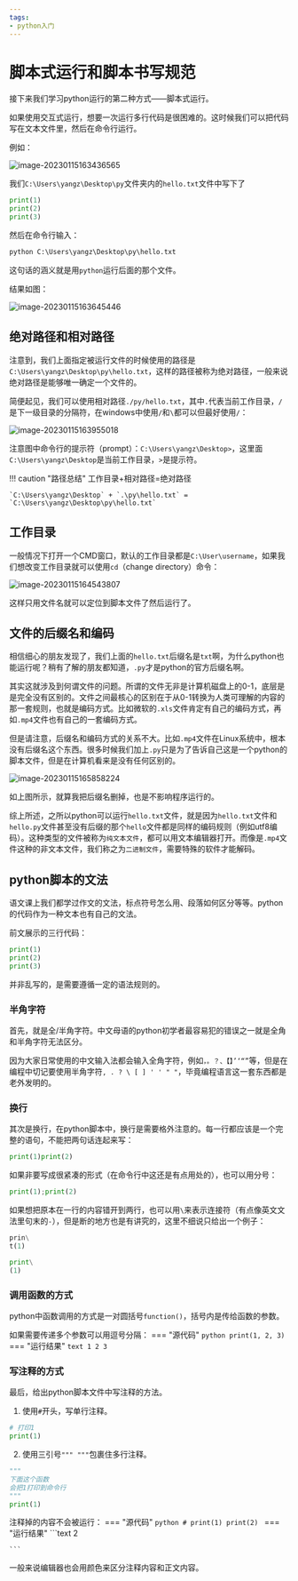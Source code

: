```yaml
---
tags:
- python入门
---
```


# 脚本式运行和脚本书写规范
接下来我们学习python运行的第二种方式——脚本式运行。

如果使用交互式运行，想要一次运行多行代码是很困难的。这时候我们可以把代码写在文本文件里，然后在命令行运行。

例如：

![image-20230115163436565](assets/image-20230115163436565.png)

我们`C:\Users\yangz\Desktop\py`文件夹内的`hello.txt`文件中写下了
```python
print(1)
print(2)
print(3)
```
然后在命令行输入：
```cmd
python C:\Users\yangz\Desktop\py\hello.txt
```
这句话的涵义就是用`python`运行后面的那个文件。

结果如图：

![image-20230115163645446](assets/image-20230115163645446.png)
## 绝对路径和相对路径
注意到，我们上面指定被运行文件的时候使用的路径是`C:\Users\yangz\Desktop\py\hello.txt`，这样的路径被称为绝对路径，一般来说绝对路径是能够唯一确定一个文件的。

简便起见，我们可以使用相对路径`./py/hello.txt`，其中`.`代表当前工作目录，`/`是下一级目录的分隔符，在windows中使用`/`和`\`都可以但最好使用`/`：

![image-20230115163955018](assets/image-20230115163955018.png)

注意图中命令行的提示符（prompt）：`C:\Users\yangz\Desktop>`，这里面`C:\Users\yangz\Desktop`是当前工作目录，`>`是提示符。

!!! caution "路径总结"
    工作目录+相对路径=绝对路径
    
    `C:\Users\yangz\Desktop` + `.\py\hello.txt` = `C:\Users\yangz\Desktop\py\hello.txt`

## 工作目录
一般情况下打开一个CMD窗口，默认的工作目录都是`C:\User\username`，如果我们想改变工作目录就可以使用`cd`（change directory）命令：

![image-20230115164543807](assets/image-20230115164543807.png)

这样只用文件名就可以定位到脚本文件了然后运行了。

## 文件的后缀名和编码
相信细心的朋友发现了，我们上面的`hello.txt`后缀名是`txt`啊，为什么python也能运行呢？稍有了解的朋友都知道，`.py`才是python的官方后缀名啊。

其实这就涉及到何谓文件的问题。所谓的文件无非是计算机磁盘上的0-1，底层是是完全没有区别的。文件之间最核心的区别在于从0-1转换为人类可理解的内容的那一套规则，也就是编码方式。比如微软的`.xls`文件肯定有自己的编码方式，再如`.mp4`文件也有自己的一套编码方式。

但是请注意，后缀名和编码方式的关系不大。比如`.mp4`文件在Linux系统中，根本没有后缀名这个东西。很多时候我们加上`.py`只是为了告诉自己这是一个python的脚本文件，但是在计算机看来是没有任何区别的。

![image-20230115165858224](assets/image-20230115165858224.png)

如上图所示，就算我把后缀名删掉，也是不影响程序运行的。

综上所述，之所以python可以运行`hello.txt`文件，就是因为`hello.txt`文件和`hello.py`文件甚至没有后缀的那个`hello`文件都是同样的编码规则（例如utf8编码）。这种类型的文件被称为`纯文本文件`，都可以用文本编辑器打开。而像是`.mp4`文件这种的非文本文件，我们称之为`二进制文件`，需要特殊的软件才能解码。

## python脚本的文法
语文课上我们都学过作文的文法，标点符号怎么用、段落如何区分等等。python的代码作为一种文本也有自己的文法。

前文展示的三行代码：
```python
print(1)
print(2)
print(3)
```
并非乱写的，是需要遵循一定的语法规则的。
### 半角字符
首先，就是全/半角字符。中文母语的python初学者最容易犯的错误之一就是全角和半角字符无法区分。

因为大家日常使用的中文输入法都会输入全角字符，例如`，。？、【】’‘“”`等，但是在编程中切记要使用半角字符`, . ? \ [ ] ' ' " "`，毕竟编程语言这一套东西都是老外发明的。
### 换行
其次是换行，在python脚本中，换行是需要格外注意的。每一行都应该是一个完整的语句，不能把两句话连起来写：
```python title="错误示范"
print(1)print(2)
```
如果非要写成很紧凑的形式（在命令行中这还是有点用处的），也可以用分号：
```python title="正确示范"
print(1);print(2)
```
如果想把原本在一行的内容错开到两行，也可以用`\`来表示连接符（有点像英文文法里句末的`-`），但是断的地方也是有讲究的，这里不细说只给出一个例子：
```python title="错误示范"
prin\
t(1)
```
```python title="正确示范"
print\
(1)
```
### 调用函数的方式
python中函数调用的方式是一对圆括号`function()`，括号内是传给函数的参数。

如果需要传递多个参数可以用逗号分隔：
=== "源代码"
    ```python
    print(1, 2, 3)
    ```
=== "运行结果"
    ```text
    1 2 3
    ```
### 写注释的方式
最后，给出python脚本文件中写注释的方法。

1. 使用`#`开头，写单行注释。
```python title="单行"
# 打印1
print(1)
```
2. 使用三引号`""" """`包裹住多行注释。
```python title="多行"
"""
下面这个函数
会把1打印到命令行
"""
print(1)
```
注释掉的内容不会被运行：
=== "源代码"
    ```python
    # print(1)
    print(2)
    ```
=== "运行结果"
    ```text
    2

    ```
一般来说编辑器也会用颜色来区分注释内容和正文内容。